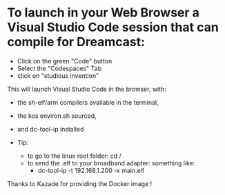 # To launch in your Web Browser a Visual Studio Code session that can compile for Dreamcast:
* Click on the green "Code" button
* Select the "Codespaces" Tab
* click on "studious invention"

This will launch Visual Studio Code in the browser, with:
* the sh-elf/arm compilers available in the terminal,
* the kos environ.sh sourced,
* and dc-tool-ip installed

* Tip:
  * to go to the linux root folder: cd /
  * to send the .elf to your broadband adapter: something like:
    * dc-tool-ip -t 192.168.1.200 -x main.elf
  
Thanks to Kazade for providing the Docker image !
